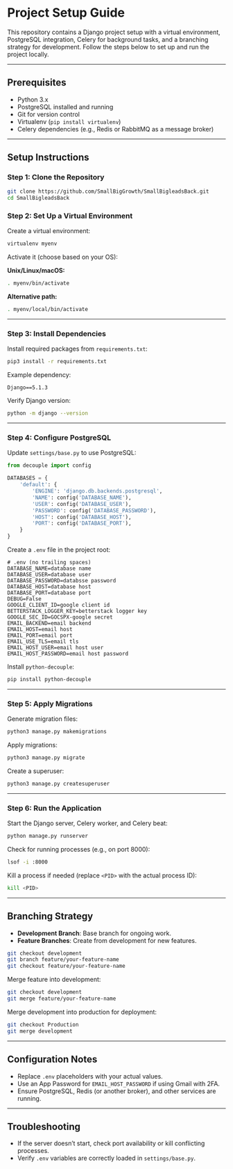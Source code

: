# Project Setup Guide

This repository contains a Django project setup with a virtual environment, PostgreSQL integration, Celery for background tasks, and a branching strategy for development. Follow the steps below to set up and run the project locally.

---

## Prerequisites

- Python 3.x
- PostgreSQL installed and running
- Git for version control
- Virtualenv (`pip install virtualenv`)
- Celery dependencies (e.g., Redis or RabbitMQ as a message broker)

---

## Setup Instructions

### Step 1: Clone the Repository

```bash
git clone https://github.com/SmallBigGrowth/SmallBigleadsBack.git
cd SmallBigleadsBack
```

### Step 2: Set Up a Virtual Environment

Create a virtual environment:

```bash
virtualenv myenv
```

Activate it (choose based on your OS):

**Unix/Linux/macOS:**

```bash
. myenv/bin/activate
```

**Alternative path:**

```bash
. myenv/local/bin/activate
```

---

### Step 3: Install Dependencies

Install required packages from `requirements.txt`:

```bash
pip3 install -r requirements.txt
```

Example dependency:

```
Django==5.1.3
```

Verify Django version:

```bash
python -m django --version
```

---

### Step 4: Configure PostgreSQL

Update `settings/base.py` to use PostgreSQL:

```python
from decouple import config

DATABASES = {
    'default': {
        'ENGINE': 'django.db.backends.postgresql',
        'NAME': config('DATABASE_NAME'),
        'USER': config('DATABASE_USER'),
        'PASSWORD': config('DATABASE_PASSWORD'),
        'HOST': config('DATABASE_HOST'),
        'PORT': config('DATABASE_PORT'),
    }
}
```

Create a `.env` file in the project root:

```
# .env (no trailing spaces)
DATABASE_NAME=database name
DATABASE_USER=database user
DATABASE_PASSWORD=databsse password
DATABASE_HOST=database host
DATABASE_PORT=database port
DEBUG=False
GOOGLE_CLIENT_ID=google client id
BETTERSTACK_LOGGER_KEY=betterstack logger key
GOOGLE_SEC_ID=GOCSPX-google secret
EMAIL_BACKEND=email backend
EMAIL_HOST=email host
EMAIL_PORT=email port
EMAIL_USE_TLS=email tls
EMAIL_HOST_USER=email host user
EMAIL_HOST_PASSWORD=email host password

```

Install `python-decouple`:

```bash
pip install python-decouple
```

---

### Step 5: Apply Migrations

Generate migration files:

```bash
python3 manage.py makemigrations
```

Apply migrations:

```bash
python3 manage.py migrate
```

Create a superuser:

```bash
python3 manage.py createsuperuser
```

---

### Step 6: Run the Application

Start the Django server, Celery worker, and Celery beat:

```bash
python manage.py runserver 
```

Check for running processes (e.g., on port 8000):

```bash
lsof -i :8000
```

Kill a process if needed (replace `<PID>` with the actual process ID):

```bash
kill <PID>
```

---

## Branching Strategy

- **Development Branch**: Base branch for ongoing work.
- **Feature Branches**: Create from development for new features.

```bash
git checkout development
git branch feature/your-feature-name
git checkout feature/your-feature-name
```

Merge feature into development:

```bash
git checkout development
git merge feature/your-feature-name
```

Merge development into production for deployment:

```bash
git checkout Production
git merge development
```

---

## Configuration Notes

- Replace `.env` placeholders with your actual values.
- Use an App Password for `EMAIL_HOST_PASSWORD` if using Gmail with 2FA.
- Ensure PostgreSQL, Redis (or another broker), and other services are running.

---

## Troubleshooting

- If the server doesn’t start, check port availability or kill conflicting processes.
- Verify `.env` variables are correctly loaded in `settings/base.py`.